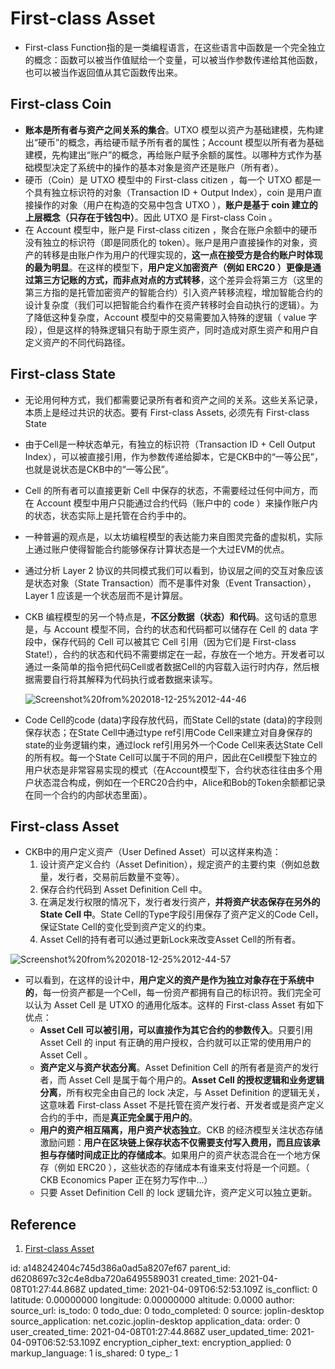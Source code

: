 # First-class Asset

- First-class Function指的是一类编程语言，在这些语言中函数是一个完全独立的概念：函数可以被当作值赋给一个变量，可以被当作参数传递给其他函数，也可以被当作返回值从其它函数传出来。

## First-class Coin

- **账本是所有者与资产之间关系的集合**。UTXO 模型以资产为基础建模，先构建出“硬币”的概念，再给硬币赋予所有者的属性；Account 模型以所有者为基础建模，先构建出“账户”的概念，再给账户赋予余额的属性。以哪种方式作为基础模型决定了系统中的操作的基本对象是资产还是账户（所有者）。
- 硬币（Coin）是 UTXO 模型中的 First-class citizen ，每一个 UTXO 都是一个具有独立标识符的对象（Transaction ID + Output Index），coin 是用户直接操作的对象（用户在构造的交易中包含 UTXO ），**账户是基于 coin 建立的上层概念（只存在于钱包中）**。因此 UTXO 是 First-class Coin 。
- 在 Account 模型中，账户是 First-class citizen ，聚合在账户余额中的硬币没有独立的标识符（即是同质化的 token）。账户是用户直接操作的对象，资产的转移是由账户作为用户的代理实现的，**这一点在接受方是合约账户时体现的最为明显**。在这样的模型下，**用户定义加密资产（例如 ERC20 ）更像是通过第三方记账的方式，而非点对点的方式转移**，这个差异会将第三方（这里的第三方指的是托管加密资产的智能合约）引入资产转移流程，增加智能合约的设计复杂度（我们可以把智能合约看作在资产转移时会自动执行的逻辑）。为了降低这种复杂度，Account 模型中的交易需要加入特殊的逻辑（ value 字段），但是这样的特殊逻辑只有助于原生资产，同时造成对原生资产和用户自定义资产的不同代码路径。

## First-class State

- 无论用何种方式，我们都需要记录所有者和资产之间的关系。这些关系记录，本质上是经过共识的状态。要有 First-class Assets, 必须先有 First-class State

- 由于Cell是一种状态单元，有独立的标识符（Transaction ID + Cell Output Index），可以被直接引用，作为参数传递给脚本，它是CKB中的“一等公民”，也就是说状态是CKB中的“一等公民”。

- Cell 的所有者可以直接更新 Cell 中保存的状态，不需要经过任何中间方，而在 Account 模型中用户只能通过合约代码（账户中的 code ）来操作账户内的状态，状态实际上是托管在合约手中的。

- 一种普遍的观点是，以太坊编程模型的表达能力来自图灵完备的虚拟机，实际上通过账户使得智能合约能够保存计算状态是一个大过EVM的优点。

- 通过分析 Layer 2 协议的共同模式我们可以看到，协议层之间的交互对象应该是状态对象（State Transaction）而不是事件对象（Event Transaction），Layer 1 应该是一个状态层而不是计算层。

- CKB 编程模型的另一个特点是，**不区分数据（状态）和代码**。这句话的意思是，与 Account 模型不同，合约的状态和代码都可以储存在 Cell 的 data 字段中，保存代码的 Cell 可以被其它 Cell 引用（因为它们是 First-class State!），合约的状态和代码不需要绑定在一起，存放在一个地方。开发者可以通过一条简单的指令把代码Cell或者数据Cell的内容载入运行时内存，然后根据需要自行将其解释为代码执行或者数据来读写。

  ![Screenshot%20from%202018-12-25%2012-44-46](https://talk.nervos.org/uploads/default/optimized/1X/6cb7cf1fb887005a334c66f6e0aac2a61fb5665e_2_690x379.png)

- Code Cell的code (data)字段存放代码，而State Cell的state (data)的字段则保存状态；在State Cell中通过type ref引用Code Cell来建立对自身保存的state的业务逻辑约束，通过lock ref引用另外一个Code Cell来表达State Cell的所有权。每一个State Cell可以属于不同的用户，因此在Cell模型下独立的用户状态是非常容易实现的模式（在Account模型下，合约状态往往由多个用户状态混合构成，例如在一个ERC20合约中，Alice和Bob的Token余额都记录在同一个合约的内部状态里面）。

## First-class Asset

- CKB中的用户定义资产（User Defined Asset）可以这样来构造：
  1. 设计资产定义合约（Asset Definition），规定资产的主要约束（例如总数量，发行者，交易前后数量不变等）。
  2. 保存合约代码到 Asset Definition Cell 中。
  3. 在满足发行权限的情况下，发行者发行资产，**并将资产状态保存在另外的 State Cell 中**。State Cell的Type字段引用保存了资产定义的Code Cell，保证State Cell的变化受到资产定义的约束。
  4. Asset Cell的持有者可以通过更新Lock来改变Asset Cell的所有者。

![Screenshot%20from%202018-12-25%2012-44-57](https://talk.nervos.org/uploads/default/optimized/1X/8098061d2f261a7528d3d858063c21711b0a3b17_2_690x368.png)

- 可以看到，在这样的设计中，**用户定义的资产是作为独立对象存在于系统中的**，每一份资产都是一个Cell，每一份资产都拥有自己的标识符。我们完全可以认为 Asset Cell 是 UTXO 的通用化版本。这样的 First-class Asset 有如下优点：
  - **Asset Cell 可以被引用，可以直接作为其它合约的参数传入**。只要引用 Asset Cell 的 input 有正确的用户授权，合约就可以正常的使用用户的 Asset Cell 。
  - **资产定义与资产状态分离**。Asset Definition Cell 的所有者是资产的发行者，而 Asset Cell 是属于每个用户的。**Asset Cell 的授权逻辑和业务逻辑分离**，所有权完全由自己的 lock 决定，与 Asset Definition 的逻辑无关，这意味着 First-class Asset 不是托管在资产发行者、开发者或是资产定义合约的手中，而是**真正完全属于用户的**。
  - **用户的资产相互隔离，用户资产状态独立**。CKB 的经济模型关注状态存储激励问题：**用户在区块链上保存状态不仅需要支付写入费用，而且应该承担与存储时间成正比的存储成本**。如果用户的资产状态混合在一个地方保存（例如 ERC20 ），这些状态的存储成本有谁来支付将是一个问题。（ CKB Economics Paper 正在努力写作中…）
  - 只要 Asset Definition Cell 的 lock 逻辑允许，资产定义可以独立更新。

## Reference

1. [First-class Asset](https://talk.nervos.org/t/first-class-asset/405)



id: a148242404c745d386a0ad5a8207ef67
parent_id: d6208697c32c4e8dba720a6495589031
created_time: 2021-04-08T01:27:44.868Z
updated_time: 2021-04-09T06:52:53.109Z
is_conflict: 0
latitude: 0.00000000
longitude: 0.00000000
altitude: 0.0000
author: 
source_url: 
is_todo: 0
todo_due: 0
todo_completed: 0
source: joplin-desktop
source_application: net.cozic.joplin-desktop
application_data: 
order: 0
user_created_time: 2021-04-08T01:27:44.868Z
user_updated_time: 2021-04-09T06:52:53.109Z
encryption_cipher_text: 
encryption_applied: 0
markup_language: 1
is_shared: 0
type_: 1